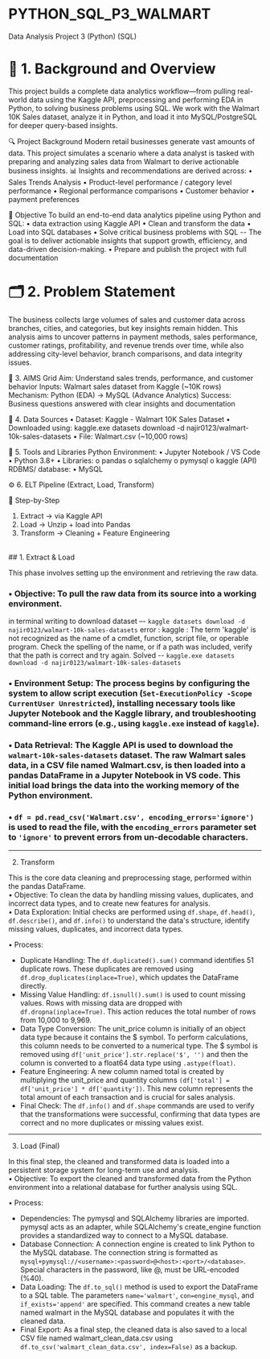 # PYTHON_SQL_P3_WALMART
Data Analysis Project 3  (Python) (SQL)

# 📌 1. Background and Overview
This project builds a complete data analytics workflow—from pulling real-world data using the Kaggle API, preprocessing and performing EDA in Python, to solving business problems using SQL.
We work with the Walmart 10K Sales dataset, analyze it in Python, and load it into MySQL/PostgreSQL for deeper query-based insights.

🔍 Project Background
Modern retail businesses generate vast amounts of data. This project simulates a scenario where a data analyst is tasked with preparing and analyzing sales data from Walmart to derive actionable business insights.
📊 Insights and recommendations are derived across:
•	Sales Trends Analysis
•	Product-level performance   / category level performance
•	Regional performance comparisons
•	Customer behavior
•	 payment preferences

🎯 Objective
To build an end-to-end data analytics pipeline using Python and SQL:
•	data extraction using Kaggle API
•	Clean and transform the data
•	Load into SQL databases
•	Solve critical business problems with SQL -- The goal is to deliver actionable insights that support growth, efficiency, and data-driven decision-making.
•	Prepare and publish the project with full documentation

# 🗂 2. Problem Statement   
The business collects large volumes of sales and customer data across branches, cities, and categories, but key insights remain hidden. This analysis aims to uncover patterns in payment methods, sales performance, customer ratings, profitability, and revenue trends over time, while also addressing city-level behavior, branch comparisons, and data integrity issues.



🧠 3. AIMS Grid
Aim:  Understand sales trends, performance, and customer behavior
Inputs: Walmart sales dataset from Kaggle (~10K rows)
Mechanism:	Python (EDA) → MySQL (Advance Analytics)
Success:	Business questions answered with clear insights and documentation

🔗 4. Data Sources
•	Dataset: Kaggle - Walmart 10K Sales Dataset
•	Downloaded using: kaggle.exe datasets download -d najir0123/walmart-10k-sales-datasets
•	File: Walmart.csv (~10,000 rows)

🧰 5. Tools and Libraries
Python Environment:
•	Jupyter Notebook / VS Code
•	Python 3.8+
•	Libraries:
o	pandas
o	sqlalchemy
o	pymysql
o	kaggle (API)
RDBMS/ database:
•	MySQL


⚙️ 6. ELT Pipeline (Extract, Load, Transform)

🧩 Step-by-Step
1.	Extract → via Kaggle API
2.	Load → Unzip + load into Pandas
3.	Transform → Cleaning + Feature Engineering
<br>
## 1. Extract & Load

This phase involves setting up the environment and retrieving the raw data.
### • Objective: To pull the raw data from its source into a working environment.
in terminal writing to download dataset –-  `kaggle datasets download -d najir0123/walmart-10k-sales-datasets` 
error : kaggle : The term 'kaggle' is not recognized as the name of a cmdlet, function, script file, or operable program. Check the spelling of the name, or if a path was included, verify that the path is correct and try again. 
Solved -- `kaggle.exe datasets download -d najir0123/walmart-10k-sales-datasets`

### • Environment Setup: The process begins by configuring the system to allow script execution (`Set-ExecutionPolicy -Scope CurrentUser Unrestricted`), installing necessary tools like Jupyter Notebook and the Kaggle library, and troubleshooting command-line errors (e.g., using `kaggle.exe` instead of `kaggle`).<br>
### • Data Retrieval: The Kaggle API is used to download the `walmart-10k-sales-datasets` dataset. The raw Walmart sales data, in a CSV file named Walmart.csv, is then loaded into a pandas DataFrame in a Jupyter Notebook in VS code. This initial load brings the data into the working memory of the Python environment.<br>
### • `df = pd.read_csv('Walmart.csv', encoding_errors='ignore')` is used to read the file, with the `encoding_errors` parameter set to `'ignore'` to prevent errors from un-decodable characters.<br>
________________________________________
2. Transform
   
This is the core data cleaning and preprocessing stage, performed within the pandas DataFrame.<br>
• Objective: To clean the data by handling missing values, duplicates, and incorrect data types, and to create new features for analysis.<br>
•	Data Exploration: Initial checks are performed using `df.shape`, `df.head()`, `df.describe()`, and `df.info()` to understand the data's structure, identify missing values, duplicates, and incorrect data types.<br>

• Process:
-	Duplicate Handling: The `df.duplicated().sum()` command identifies 51 duplicate rows. These duplicates are removed using `df.drop_duplicates(inplace=True)`, which updates the DataFrame directly.<br>
-	Missing Value Handling: `df.isnull().sum()` is used to count missing values. Rows with missing data are dropped with `df.dropna(inplace=True)`. This action reduces the total number of rows from 10,000 to 9,969.<br>
-	Data Type Conversion: The unit_price column is initially of an object data type because it contains the $ symbol. To perform calculations, this column needs to be converted to a numerical type. The $ symbol is removed using `df['unit_price'].str.replace('$', '')` and then the column is converted to a float64 data type using `.astype(float)`.<br>
-	Feature Engineering: A new column named total is created by multiplying the unit_price and quantity columns `(df['total'] = df['unit_price'] * df['quantity'])`. This new column represents the total amount of each transaction and is crucial for sales analysis.<br>
-	Final Check: The `df.info()` and `df.shape` commands are used to verify that the transformations were successful, confirming that data types are correct and no more duplicates or missing values exist.<br>
________________________________________
3. Load (Final)
   
In this final step, the cleaned and transformed data is loaded into a persistent storage system for long-term use and analysis.<br>
• Objective: To export the cleaned and transformed data from the Python environment into a relational database for further analysis using SQL.<br>

• Process:
- Dependencies: The pymysql and SQLAlchemy libraries are imported. pymysql acts as an adapter, while SQLAlchemy's create_engine function provides a standardized way to connect to a MySQL database.<br>
- Database Connection: A connection engine is created to link Python to the MySQL database. The connection string is formatted as `mysql+pymysql://<username>:<password>@<host>:<port>/<database>`. Special characters in the password, like @, must be URL-encoded (%40).<br>
-  Data Loading: The `df.to_sql()` method is used to export the DataFrame to a SQL table. The parameters `name='walmart'`, `con=engine_mysql`, and `if_exists='append'` are specified. This command creates a new table named walmart in the MySQL database and populates it with the cleaned data.<br>
- Final Export: As a final step, the cleaned data is also saved to a local CSV file named walmart_clean_data.csv using `df.to_csv('walmart_clean_data.csv', index=False)` as a backup.<br>
